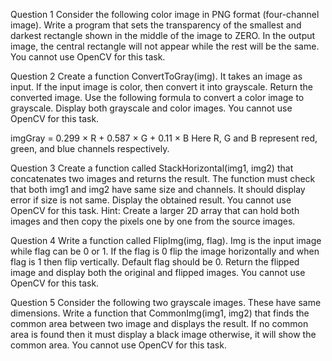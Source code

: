 Question 1
  Consider the following color image in PNG format (four-channel image). Write a program that
  sets the transparency of the smallest and darkest rectangle shown in the middle of the image to
  ZERO. In the output image, the central rectangle will not appear while the rest will be the same.
  You cannot use OpenCV for this task.

Question 2
  Create a function ConvertToGray(img). It takes an image as input. If the input image is color,
  then convert it into grayscale. Return the converted image. Use the following formula to
  convert a color image to grayscale. Display both grayscale and color images. You cannot use
  OpenCV for this task.

  imgGray = 0.299 × R + 0.587 × G + 0.11 × B
  Here R, G and B represent red, green, and blue channels respectively.

Question 3
  Create a function called StackHorizontal(img1, img2) that concatenates two images and
  returns the result. The function must check that both img1 and img2 have same size and
  channels. It should display error if size is not same. Display the obtained result. You cannot
  use OpenCV for this task.
  Hint: Create a larger 2D array that can hold both images and then copy the pixels one by one
  from the source images.
  
Question 4
  Write a function called FlipImg(img, flag). Img is the input image while flag can be 0 or 1. If
  the flag is 0 flip the image horizontally and when flag is 1 then flip vertically. Default flag
  should be 0. Return the flipped image and display both the original and flipped images. You
  cannot use OpenCV for this task.

Question 5
  Consider the following two grayscale images. These have same dimensions. Write a function
  that CommonImg(img1, img2) that finds the common area between two image and displays
  the result. If no common area is found then it must display a black image otherwise, it will
  show the common area. You cannot use OpenCV for this task.

